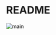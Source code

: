 
# README

![main](https://github.com/ajprod5555/yx439556/actions/workflows/main.yml/badge.svg?branch=yxatt678)
